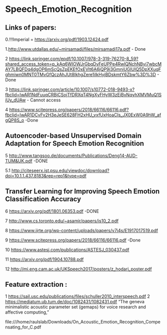 # Speech_Emotion_Recognition

Links of papers:
--

0.!!!Imperial = https://arxiv.org/pdf/1903.12424.pdf 

1.http://www.utdallas.edu/~mirsamadi/files/mirsamadi17a.pdf - Done

2 https://link.springer.com/epdf/10.1007/978-3-319-76270-8_59?shared_access_token=p_kAq6WIOWJrGbqDvFeUPPe4RwlQNchNByi7wbcMAY7LBQFDq4dgOP6mScQsZpEKEfOxEVlt6A6jQP9i3GmniUGIUIQ5DpXXuqFghmiwn0MNT0TMvGfQczAhJUt8lkhgZere1ilkHyjBDskmtY6Zbw%3D%3D - Done

3 https://link.springer.com/article/10.1007/s10772-018-9493-x?fbclid=IwAR1NdFuuqCRBjCSojTfDRXqT4NgXyFHyW3zEjBvNqyhXMVMuQ1SiUy_dUAw - Cannot access

4 https://www.scitepress.org/papers/2018/66116/66116.pdf?fbclid=IwAR1DCvFv2H3eJeSE628FH2xHU_vxfUxHoaCIs_JX0ExW0A9hW_afgQP8S_o -Done

Autoencoder-based Unsupervised Domain Adaptation for Speech Emotion Recognition
-
5 http://www.tangsoo.de/documents/Publications/Deng14-AUD-TUM&UK.pdf -DONE

5.1 http://citeseerx.ist.psu.edu/viewdoc/download?doi=10.1.1.437.8183&rep=rep1&type=pdf

Transfer Learning for Improving Speech Emotion Classification Accuracy
-
6 https://arxiv.org/pdf/1801.06353.pdf -DONE

7 http://www.cs.toronto.edu/~asamir/papers/is10_2.pdf

8 https://www.ijrte.org/wp-content/uploads/papers/v7i4s/E1917017519.pdf

9 https://www.scitepress.org/papers/2018/66116/66116.pdf -Done

10 https://www.astesj.com/publications/ASTESJ_030437.pdf

11 https://arxiv.org/pdf/1904.10788.pdf

12 http://mi.eng.cam.ac.uk/UKSpeech2017/posters/z_hodari_poster.pdf

Feature extraction :
--
1 https://sail.usc.edu/publications/files/schuller2010_interspeech.pdf
2 https://mediatum.ub.tum.de/doc/1082431/1082431.pdf
“The geneva minimalistic acoustic parameter set (gemaps)
for voice research and affective computing,”


file:///home/raulslab/Downloads/On_Acoustic_Emotion_Recognition_Compensating_for_C.pdf
